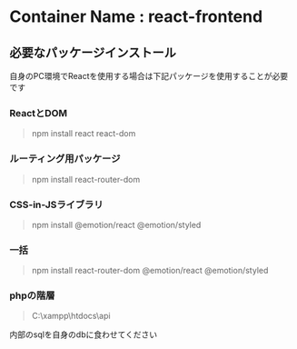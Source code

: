 # Container Name : react-frontend
## 必要なパッケージインストール
自身のPC環境でReactを使用する場合は下記パッケージを使用することが必要です
### ReactとDOM
>npm install react react-dom
### ルーティング用パッケージ
> npm install react-router-dom
### CSS-in-JSライブラリ
>npm install @emotion/react @emotion/styled
### 一括
> npm install react-router-dom @emotion/react @emotion/styled


### phpの階層
> C:\xampp\htdocs\api

内部のsqlを自身のdbに食わせてください
